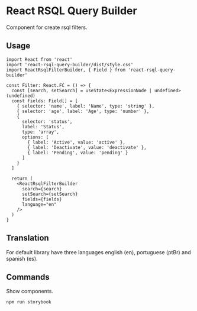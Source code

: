 # React RSQL Query Builder

Component for create rsql filters.

## Usage

```tsx
import React from 'react'
import 'react-rsql-query-builder/dist/style.css'
import ReactRsqlFilterBuilder, { Field } from 'react-rsql-query-builder'

const Filter: React.FC = () => {
  const [search, setSearch] = useState<ExpressionNode | undefined>(undefined)
  const fields: Field[] = [
    { selector: 'name', label: 'Name', type: 'string' },
    { selector: 'age', label: 'Age', type: 'number' },
    {
      selector: 'status',
      label: 'Status',
      type: 'array',
      options: [
        { label: 'Active', value: 'active' },
        { label: 'Deactivate', value: 'deactivate' },
        { label: 'Pending', value: 'pending' }
      ]
    }
  ]

  return (
    <ReactRsqlFilterBuilder
      search={search}
      setSearch={setSearch}
      fields={fields}
      language="en"
    />
  )
}
```

## Translation

For default library have three languages english (en), portuguese (ptBr) and spanish (es).

## Commands

Show components.

```shell
npm run storybook
```

